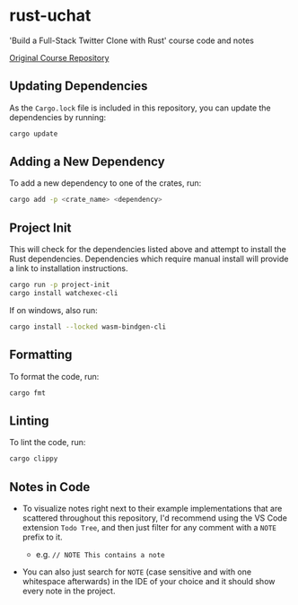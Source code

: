 # rust-uchat

'Build a Full-Stack Twitter Clone with Rust' course code and notes

[Original Course Repository](https://github.com/jayson-lennon/ztm-project-uchat)

## Updating Dependencies

As the `Cargo.lock` file is included in this repository, you can update the dependencies by running:

```bash
cargo update
```

## Adding a New Dependency

To add a new dependency to one of the crates, run:

```bash
cargo add -p <crate_name> <dependency>
```

## Project Init

This will check for the dependencies listed above and attempt to install the Rust
dependencies. Dependencies which require manual install will provide a link to
installation instructions.

```bash
cargo run -p project-init
cargo install watchexec-cli
```

If on windows, also run:

```bash
cargo install --locked wasm-bindgen-cli
```

## Formatting

To format the code, run:

```bash
cargo fmt
```

## Linting

To lint the code, run:

```bash
cargo clippy
```

## Notes in Code

- To visualize notes right next to their example implementations that are scattered throughout this repository, I'd recommend using the VS Code extension `Todo Tree`, and then just filter for any comment with a `NOTE` prefix to it.

  - e.g. `// NOTE This contains a note`

- You can also just search for `NOTE` (case sensitive and with one whitespace afterwards) in the IDE of your choice and it should show every note in the project.
